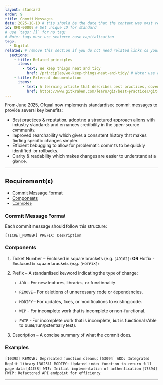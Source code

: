 ```yaml
---
layout: standard
order: 9
title: Commit Messages
date: 2025-10-10 # this should be the date that the content was most recently amended or formally reviewed
id: OFQ-00009 # Set unique ID for standard
# use `tags: []` for no tags
# Note: tags must use sentence case capitalisation
tags:
  - Digital
related: # remove this section if you do not need related links on your page
  sections:
    - title: Related principles
      items:
        - text: We keep things neat and tidy
          href: /principles/we-keep-things-neat-and-tidy/ # Note: use an absolute link from the site home page
    - title: External documentation
      items:
        - text: A learning article that describes best practices, coventions and usages of commit messages
          href: https://www.gitkraken.com/learn/git/best-practices/git-commit-message 
---
```


<!-- Standard description -->

<!-- 

# Notes on line breaks

Please see https://x-govuk.github.io/govuk-eleventy-plugin/markdown/#line-breaks for notes on usage of line breaks.

# Notes on linking to headings within a page

Heading tags are automatically assigned an id, converting spaces to `kebab-case` and applying URL encoding. If you want to link to a specific heading, you can obtain the URL encoded link by running the site locally, inspecting the appropriate <h3> element in the browser's developer tools and copying the value from the 'id' attribute.
-->

From June 2025, Ofqual now implements standardised commit messages to provide several key benefits:

- Best practices & reputation, adopting a structured approach aligns with industry standards and enhances credibility in the open-source community.
- Improved searchability which gives a consistent history that makes finding specific changes simpler.
- Efficient bebugging to allow for problematic commits to be quickly identified for rollbacks.
- Clarity & readability which makes changes are easier to understand at a glance.

---

## Requirement(s)

<!-- Populate list for each requirement (there can be more than 2) -->

<!--

# Notes on anchor links

Use HTML URL encoding as in the 'Notes on links' above, to ensure that links to headers with punctuation works as expected. For example:

[Product documentation MUST include build, release and deployment processes](#product-documentation-must-include-build%2C-release-and-deployment-processes)

-->

- [Commit Message Format](#commit-message-format)
- [Components](#components)
- [Examples](#examples)

### Commit Message Format

Each commit message should follow this structure: 

`[TICKET_NUMBER] PREFIX: Description`

### Components

1. Ticket Number – Enclosed in square brackets (e.g. ```[49102]```) 
**OR**
Hotfix - Enclosed in square brackets (e.g. ```[HOTFIX]```)
 
2. Prefix – A standardised keyword indicating the type of change:
 
    - ```ADD``` – For new features, libraries, or functionality.
 
    - ```REMOVE``` – For deletions of unnecessary code or dependencies.
 
    - ```MODIFY``` – For updates, fixes, or modifications to existing code.

    - ```WIP``` - For incomplete work that is incomplete or non-functional.

    - ```FWIP``` - For incomplete work that is incomplete, but is functional (Able to build/run/potentially test).
 
3. Description – A concise summary of what the commit does.

### Examples

```[10393] REMOVE: Deprecated function cleanup```
```[53094] ADD: Integrated Replit library```
```[30258] MODIFY: Updated index function to return full page data```
```[44958] WIP: Initial implementation of authentication```
```[78394] FWIP: Refactored API endpoint for efficiency```

---
